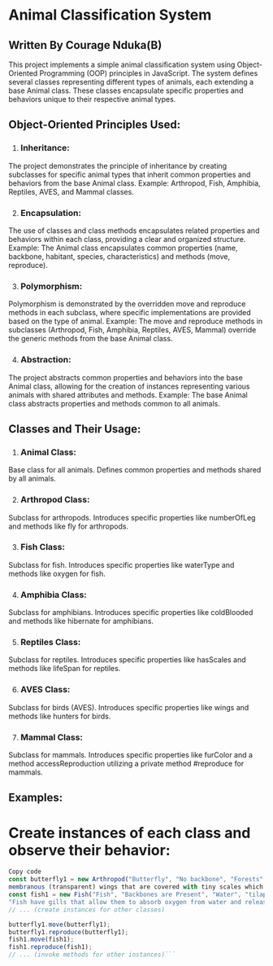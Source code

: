 
# Animal Classification System
## Written By Courage Nduka(B)
This project implements a simple animal classification system using Object-Oriented Programming (OOP) principles in JavaScript. The system defines several classes representing different types of animals, each extending a base Animal class. These classes encapsulate specific properties and behaviors unique to their respective animal types.

## Object-Oriented Principles Used:
1. ### Inheritance:
The project demonstrates the principle of inheritance by creating subclasses for specific animal types that inherit common properties and behaviors from the base Animal class.
Example: Arthropod, Fish, Amphibia, Reptiles, AVES, and Mammal classes.

2. ### Encapsulation:
The use of classes and class methods encapsulates related properties and behaviors within each class, providing a clear and organized structure.
Example: The Animal class encapsulates common properties (name, backbone, habitant, species, characteristics) and methods (move, reproduce).

3. ### Polymorphism:
Polymorphism is demonstrated by the overridden move and reproduce methods in each subclass, where specific implementations are provided based on the type of animal.
Example: The move and reproduce methods in subclasses (Arthropod, Fish, Amphibia, Reptiles, AVES, Mammal) override the generic methods from the base Animal class.

4. ### Abstraction:
The project abstracts common properties and behaviors into the base Animal class, allowing for the creation of instances representing various animals with shared attributes and methods.
Example: The base Animal class abstracts properties and methods common to all animals.

## Classes and Their Usage:

1. ### Animal Class:
Base class for all animals.
Defines common properties and methods shared by all animals.

2. ### Arthropod Class:
Subclass for arthropods.
Introduces specific properties like numberOfLeg and methods like fly for arthropods.

3. ### Fish Class:
Subclass for fish.
Introduces specific properties like waterType and methods like oxygen for fish.

4. ### Amphibia Class:
Subclass for amphibians.
Introduces specific properties like coldBlooded and methods like hibernate for amphibians.

5. ### Reptiles Class:
Subclass for reptiles.
Introduces specific properties like hasScales and methods like lifeSpan for reptiles.

6.  ### AVES Class:
Subclass for birds (AVES).
Introduces specific properties like wings and methods like hunters for birds.

7. ### Mammal Class:
Subclass for mammals.
Introduces specific properties like furColor and a method accessReproduction utilizing a private method #reproduce for mammals.

## Examples:
# Create instances of each class and observe their behavior:

```javascript
Copy code
const butterfly1 = new Arthropod("Butterfly", "No backbone", "Forests", "Painted Lady","They have two pairs of
membranous (transparent) wings that are covered with tiny scales which give color, rigidity, and strength", 6);
const fish1 = new Fish("Fish", "Backbones are Present", "Water", "tilapia",
"Fish have gills that allow them to absorb oxygen from water and release carbon dioxide...", "Fresh Water");
// ... (create instances for other classes)

butterfly1.move(butterfly1);
butterfly1.reproduce(butterfly1);
fish1.move(fish1);
fish1.reproduce(fish1);
// ... (invoke methods for other instances)```







